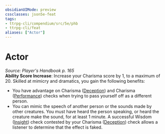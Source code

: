 ```yaml
---
obsidianUIMode: preview
cssclasses: json5e-feat
tags:
- ttrpg-cli/compendium/src/5e/phb
- ttrpg-cli/feat
aliases: ["Actor"]
---
```

# Actor
*Source: Player's Handbook p. 165*  
**Ability Score Increase**: Increase your Charisma score by 1, to a maximum of 20.
Skilled at mimicry and dramatics, you gain the following benefits:

- You have advantage on Charisma ([Deception](/CLI/skills.md#Deception)) and Charisma ([Performance](/CLI/skills.md#Performance)) checks when trying to pass yourself off as a different person.  
- You can mimic the speech of another person or the sounds made by other creatures. You must have heard the person speaking, or heard the creature make the sound, for at least 1 minute. A successful Wisdom ([Insight](/CLI/skills.md#Insight)) check contested by your Charisma ([Deception](/CLI/skills.md#Deception)) check allows a listener to determine that the effect is faked.